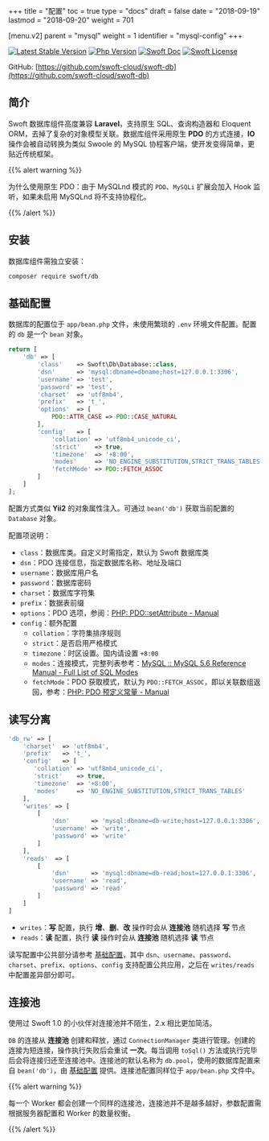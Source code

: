 +++
title = "配置"
toc = true
type = "docs"
draft = false
date = "2018-09-19"
lastmod = "2018-09-20"
weight = 701

[menu.v2]
  parent = "mysql"
  weight = 1
  identifier = "mysql-config"
+++

[![Latest Stable Version](https://img.shields.io/packagist/v/swoft/db.svg)](https://packagist.org/packages/swoft/db)
[![Php Version](https://img.shields.io/badge/php-%3E=7.1-brightgreen.svg?maxAge=2592000)](https://secure.php.net/)
[![Swoft Doc](https://img.shields.io/badge/docs-passing-green.svg?maxAge=2592000)](https://www.swoft.org/docs)
[![Swoft License](https://img.shields.io/hexpm/l/plug.svg?maxAge=2592000)](https://github.com/swoft-cloud/swoft/blob/master/LICENSE)

GitHub: [https://github.com/swoft-cloud/swoft-db](https://github.com/swoft-cloud/swoft-db)

## 简介

Swoft 数据库组件高度兼容 **Laravel**，支持原生 SQL、查询构造器和 Eloquent ORM，去掉了复杂的对象模型关联。数据库组件采用原生 **PDO** 的方式连接，**IO** 操作会被自动转换为类似 Swoole 的 MySQL 协程客户端，使开发变得简单，更贴近传统框架。

{{% alert warning %}}

为什么使用原生 PDO：由于 MySQLnd 模式的 `PDO`、`MySQLi` 扩展会加入 Hook 监听，如果未启用 MySQLnd 将不支持协程化。

{{% /alert %}}

## 安装

数据库组件需独立安装：

```bash
composer require swoft/db
```

## 基础配置

数据库的配置位于 `app/bean.php` 文件，未使用繁琐的 `.env` 环境文件配置。配置的 `db` 是一个 `bean` 对象。

```php
return [
    'db' => [
        'class'    => Swoft\Db\Database::class,
        'dsn'      => 'mysql:dbname=dbname;host=127.0.0.1:3306',
        'username' => 'test',
        'password' => 'test',
        'charset'  => 'utf8mb4',
        'prefix'   => 't_',
        'options'  => [
            PDO::ATTR_CASE => PDO::CASE_NATURAL
        ],
        'config'   => [
            'collation' => 'utf8mb4_unicode_ci',
            'strict'    => true,
            'timezone'  => '+8:00',
            'modes'     => 'NO_ENGINE_SUBSTITUTION,STRICT_TRANS_TABLES', 
            'fetchMode' => PDO::FETCH_ASSOC
    	]
    ]
];
```

配置方式类似 **Yii2** 的对象属性注入。可通过 `bean('db')` 获取当前配置的 `Database` 对象。

配置项说明：

- `class`：数据库类。自定义时需指定，默认为 Swoft 数据库类
- `dsn`：PDO 连接信息，指定数据库名称、地址及端口
- `username`：数据库用户名
- `password`：数据库密码
- `charset`：数据库字符集
- `prefix`：数据表前缀
- `options`：PDO 选项，参阅：[PHP: PDO::setAttribute - Manual](https://www.php.net/manual/zh/pdo.setattribute.php)
- `config`：额外配置
  - `collation`：字符集排序规则
  - `strict`：是否启用严格模式
  - `timezone`：时区设置。国内请设置 `+8:00`
  - `modes`：连接模式，完整列表参考：[MySQL :: MySQL 5.6 Reference Manual - Full List of SQL Modes](https://dev.mysql.com/doc/refman/5.6/en/sql-mode.html#sql-mode-full)
  - `fetchMode`：PDO 获取模式，默认为 `PDO::FETCH_ASSOC`，即以关联数组返回，参考：[PHP: PDO 预定义常量 - Manual](https://www.php.net/manual/zh/pdo.constants.php)

## 读写分离

```php
'db_rw' => [
    'charset'  => 'utf8mb4',
    'prefix'   => 't_',
    'config'   => [
       'collation' => 'utf8mb4_unicode_ci',
       'strict'    => true,
       'timezone'  => '+8:00',
       'modes'     => 'NO_ENGINE_SUBSTITUTION,STRICT_TRANS_TABLES'
    ],
    'writes' => [
        [
            'dsn'      => 'mysql:dbname=db-write;host=127.0.0.1:3306',
            'username' => 'write',
            'password' => 'write'
        ]
    ],
    'reads'  => [
        [
            'dsn'      => 'mysql:dbname=db-read;host=127.0.0.1:3306',
            'username' => 'read',
            'password' => 'read'
        ]
    ]
]
```

- `writes`：**写** 配置，执行 **增**、**删**、**改** 操作时会从 **连接池** 随机选择 **写** 节点
- `reads`：**读** 配置，执行 **读** 操作时会从 **连接池** 随机选择 **读** 节点

读写配置中公共部分请参考 [基础配置](#基础配置)，其中 `dsn`、`username`、`password`、`charset`、`prefix`、`options`、`config` 支持配置公共应用，之后在 `writes/reads` 中配置差异部分即可。
## 连接池

使用过 Swoft 1.0 的小伙伴对连接池并不陌生，2.x 相比更加简洁。

`DB` 的连接从 **连接池** 创建和释放，通过 `ConnectionManager` 类进行管理。创建的连接为短连接，操作执行失败后会重试 **一次**。每当调用 `toSql()` 方法或执行完毕后会将连接归还至连接池中。连接池的默认名称为 `db.pool`，使用的数据库配置来自 `bean('db')`，由 [基础配置](#基础配置) 提供。连接池配置同样位于 `app/bean.php` 文件中。

{{% alert warning %}}

每一个 Worker 都会创建一个同样的连接池，连接池并不是越多越好，参数配置需根据服务器配置和 Worker 的数量权衡。

{{% /alert %}}

